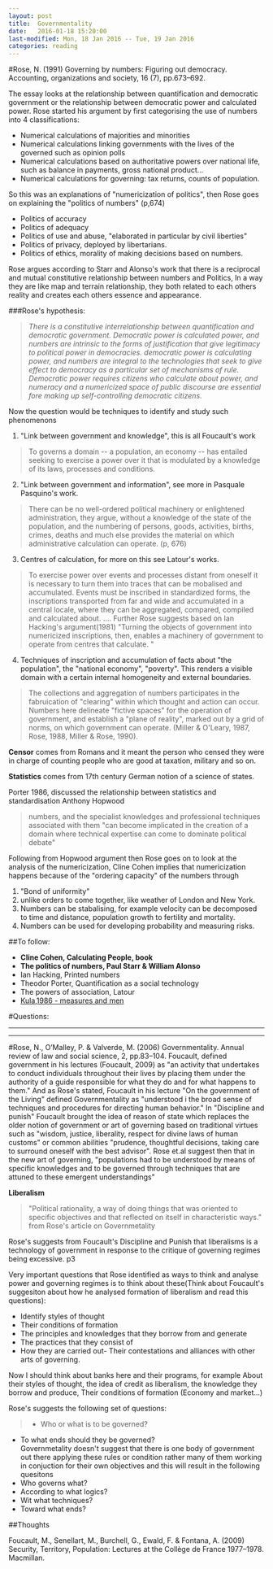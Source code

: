 ```yaml
---
layout: post
title:  Governmentality
date:   2016-01-18 15:20:00
last-modified: Mon, 18 Jan 2016 -- Tue, 19 Jan 2016
categories: reading
---
```


#Rose, N. (1991) Governing by numbers: Figuring out democracy. Accounting, organizations and society, 16 (7), pp.673–692.

The essay looks at the relationship between quantification and democratic government or the relationship between democratic power and calculated power. Rose started his argument by first categorising the use of numbers into 4 classifications:

- Numerical calculations of majorities and minorities
- Numerical calculations linking governments with the lives of the governed such as opinion polls
- Numerical calculations based on authoritative powers over national life, such as balance in payments, gross national product...
- Numerical calculations for governing: tax returns, counts of population.

So this was an explanations of "numericization of politics", then Rose goes on explaining the "politics of numbers" (p,674)

- Politics of accuracy
- Politics of adequacy
- Politics of use and abuse, "elaborated in particular by civil liberties"
- Politics of privacy, deployed by libertarians.
- Politics of ethics, morality of making decisions based on numbers.

Rose argues according to Starr and Alonso's work that there is a reciprocal and mutual constitutive relationship between numbers and Politics, In a way they are like map and terrain relationship, they both related to each others reality and creates each others essence and appearance.

###Rose's hypothesis:

> *There is a constitutive interrelationship between quantification and democratic government. Democratic power is calculated power, and numbers are intrinsic to the forms of justification that give legitimacy to political power in democracies. democratic power is calculating power, and numbers are integral to the technologies that seek to give effect to democracy as a particular set of mechanisms of rule. Democratic power requires citizens who calculate about power, and numeracy and a numericized space of public discourse are essential fore making up self-controlling democratic citizens.*


Now the question would be techniques to identify and study such phenomenons

1. "Link between government and knowledge", this is all Foucault's work
> To governs a domain -- a population, an economy -- has entailed seeking to exercise a power over it that is modulated by a knowledge of its laws, processes and conditions.

2. "Link between government and information", see more in Pasquale Pasquino's work.
> There can be no well-ordered political machinery or enlightened administration, they argue, without a knowledge of the state of the population, and the numbering of persons, goods, activities, births, crimes, deaths and much else provides the material on which administrative calculation can operate. (p, 676)

3. Centres of calculation, for more on this see Latour's works.
  > To exercise power over events and processes distant from oneself it is necessary to turn them into traces that can be mobalised and accumulated. Events must be inscribed in standardized forms, the inscriptions transported from far and wide and accumulated in a central locale, where they can be aggregated, compared, compiled and calculated about.
  ....
Further Rose suggests based on Ian Hacking's argument(1981)
>"Turning the objects of government into numericized inscriptions, then, enables a machinery of government to operate from centres that calculate.  "

4. Techniques of inscription and accumulation of facts about "the population", the "national economy", "poverty". This renders a visible domain with a certain internal homogeneity and external boundaries.
>The collections and aggregation of numbers participates in the fabruication of "clearing" within which thought and action can occur. Numbers here delineate "fictive spaces" for the operation of government, and establish a "plane of reality", marked out by a grid of norms, on which government can operate. (Miller & O'Leary, 1987, Rose, 1988, Miller & Rose, 1990).

**Censor** comes from Romans and it meant the person who censed they were in charge of counting people who are good at taxation, military and so on.

**Statistics** comes from 17th century German notion of a science of states.

Porter 1986, discussed the relationship between statistics and standardisation
Anthony Hopwood
>numbers, and the specialist knowledges and professional techniques associated with them "can become implicated in the creation of a domain where technical expertise can come to dominate political debate"

Following from Hopwood argument then Rose goes on to look at the analysis of the numericization, Cline Cohen implies that numericization happens because of the "ordering capacity" of the numbers through
1. "Bond of uniformity"
2. unlike orders to come together, like weather of London and New York.
3. Numbers can be stabalising, for example velocity can be decomposed to time and distance, population growth to fertility and mortality.
4. Numbers can be used for developing probability and measuring risks.


##To follow:
- **Cline Cohen, Calculating People, book**
- **The politics of numbers, Paul Starr & William Alonso**
- Ian Hacking, Printed numbers
- Theodor Porter, Quantification as a social technology
- The powers of association, Latour
- [Kula,1986 - measures and men](https://muse.jhu.edu/books/9781400857739)


#Questions:

----------------------------
----------------------------

#Rose, N., O’Malley, P. & Valverde, M. (2006) Governmentality. Annual review of law and social science, 2, pp.83–104.
Foucault, defined government in his lectures (Foucault, 2009) as "an activity that undertakes to conduct individuals throughout their lives by placing them under the authority of a guide responsible for what they do and for what happens to them."
And as Rose's stated, Foucault in his lecture "On the government of the Living" defined Governmentality as "understood i the broad sense of techniques and procedures for directing human behavior."
In "Discipline and punish" Foucault brought the idea of reason of state which replaces the older notion of government or art of governing based on traditional virtues such as "wisdom, justice, liberality, respect for divine laws of human customs" or common abilities "prudence, thoughtful decisions, taking care to surround oneself with the best advisor".
Rose et.al suggest then that in the new art of governing, "populations had to be understood by means of specific knowledges and to be governed through techniques that are attuned to these emergent understandings"

**Liberalism**
>"Political rationality, a way of doing things that was oriented to specific objectives and that reflected on itself in characteristic ways." from Rose's article on Governmetality

Rose's suggests from Foucault's Discipline and Punish that liberalisms is a technology of government in response to the critique of governing regimes being excessive. p3

Very important questions that Rose identified as ways to think and analyse power and governing regimes is to think about these(Think about Foucault's suggesiton about how he analysed formation of liberalism and read this questions):

- Identify styles of thought
- Their conditions of formation
- The principles and knowledges that they borrow from and generate
- The practices that they consist of
- How they are carried out- Their contestations and alliances with other arts of governing.

Now I should think about banks here and their programs, for example About their styles of thought, the idea of credit as liberalism, the knowledge they borrow and produce, Their conditions of formation (Economy and market...)

Rose's suggests the following set of questions:
> - Who or what is to be governed?
- To what ends should they be governed?  
Governmetality doesn't suggest that there is one body of government out there applying these rules or condition rather many of them working in conjuction for their own objectives and this will result in the following quesitons
- Who governs what?
- According to what logics?
- Wit what techniques?
- Toward what ends?





##Thoughts




Foucault, M., Senellart, M., Burchell, G., Ewald, F. & Fontana, A. (2009) Security, Territory, Population: Lectures at the Collège de France 1977–1978. Macmillan.
